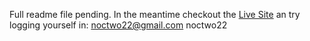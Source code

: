Full readme file pending.
In the meantime checkout the <a href="https://eventpilot.netlify.app/login">Live Site</a> an try logging yourself in:
noctwo22@gmail.com
noctwo22
